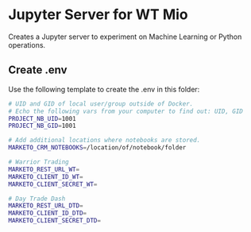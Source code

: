 # Jupyter Server for WT Mio

Creates a Jupyter server to experiment on Machine Learning or Python operations.

## Create .env

Use the following template to create the .env in this folder:

```sh
# UID and GID of local user/group outside of Docker.
# Echo the following vars from your computer to find out: UID, GID
PROJECT_NB_UID=1001
PROJECT_NB_GID=1001

# Add additional locations where notebooks are stored.
MARKETO_CRM_NOTEBOOKS=/location/of/notebook/folder

# Warrior Trading
MARKETO_REST_URL_WT=
MARKETO_CLIENT_ID_WT=
MARKETO_CLIENT_SECRET_WT=

# Day Trade Dash
MARKETO_REST_URL_DTD=
MARKETO_CLIENT_ID_DTD=
MARKETO_CLIENT_SECRET_DTD=

```

